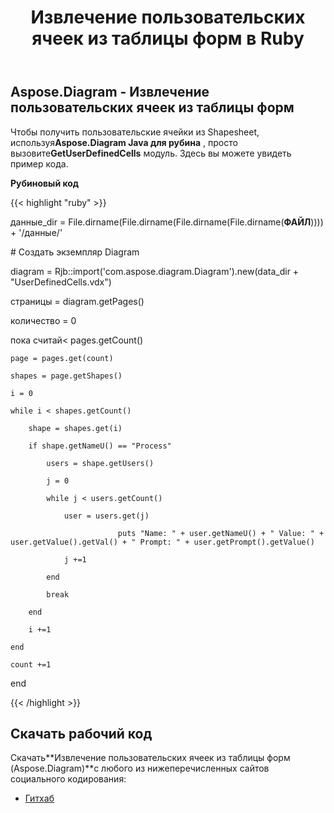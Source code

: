 ﻿---
title: Извлечение пользовательских ячеек из таблицы форм в Ruby
type: docs
weight: 30
url: /ru/java/retrieve-user-defined-cells-from-shapesheet-in-ruby/
---
## **Aspose.Diagram - Извлечение пользовательских ячеек из таблицы форм**
 Чтобы получить пользовательские ячейки из Shapesheet, используя**Aspose.Diagram Java для рубина** , просто вызовите**GetUserDefinedCells** модуль. Здесь вы можете увидеть пример кода.

**Рубиновый код**

{{< highlight "ruby" >}}

 данные_dir = File.dirname(File.dirname(File.dirname(File.dirname(__ФАЙЛ__)))) + '/данные/'

\# Создать экземпляр Diagram

diagram = Rjb::import('com.aspose.diagram.Diagram').new(data_dir + "UserDefinedCells.vdx")

страницы = diagram.getPages()

количество = 0

 пока считай< pages.getCount()

    page = pages.get(count)

    shapes = page.getShapes()

    i = 0

    while i < shapes.getCount()

        shape = shapes.get(i)

        if shape.getNameU() == "Process"

            users = shape.getUsers()

            j = 0

            while j < users.getCount()

                user = users.get(j)

                            puts "Name: " + user.getNameU() + " Value: " + user.getValue().getVal() + " Prompt: " + user.getPrompt().getValue()

                j +=1

            end

            break

        end

        i +=1

    end

    count +=1

end

{{< /highlight >}}
## **Скачать рабочий код**
 Скачать**Извлечение пользовательских ячеек из таблицы форм (Aspose.Diagram)**с любого из нижеперечисленных сайтов социального кодирования:

- [Гитхаб](https://github.com/asposediagram/Aspose.Diagram-for-Java/blob/master/Plugins/Aspose_Diagram_Java_for_Ruby/lib/asposediagramjava/UserDefinedCells/getuserdefinedcells.rb)
